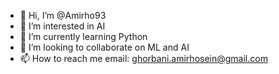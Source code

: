 - 👋 Hi, I’m @Amirho93
- 👀 I’m interested in AI
- 🌱 I’m currently learning Python
- 💞️ I’m looking to collaborate on ML and AI
- 📫 How to reach me email: ghorbani.amirhosein@gmail.com

<!---
Amirho93/Amirho93 is a ✨ special ✨ repository because its `README.md` (this file) appears on your GitHub profile.
You can click the Preview link to take a look at your changes.
--->
